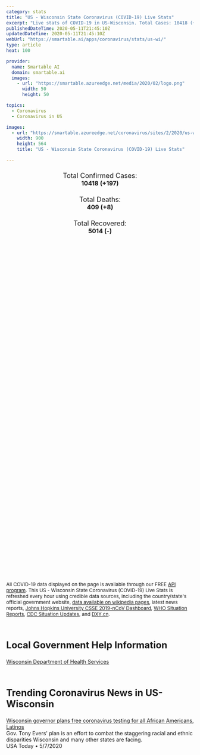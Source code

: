 ```yaml
---
category: stats
title: "US - Wisconsin State Coronavirus (COVID-19) Live Stats"
excerpt: "Live stats of COVID-19 in US-Wisconsin. Total Cases: 10418 (+197), Deaths: 409 (+8), Recoveries: 5014(-)."
publishedDateTime: 2020-05-11T21:45:10Z
updatedDateTime: 2020-05-11T21:45:10Z
webUrl: "https://smartable.ai/apps/coronavirus/stats/us-wi/"
type: article
heat: 100

provider:
  name: Smartable AI
  domain: smartable.ai
  images:
    - url: "https://smartable.azureedge.net/media/2020/02/logo.png"
      width: 50
      height: 50

topics:
  - Coronavirus
  - Coronavirus in US

images:
  - url: "https://smartable.azureedge.net/coronavirus/sites/2/2020/us-wi.jpg"
    width: 900
    height: 564
    title: "US - Wisconsin State Coronavirus (COVID-19) Live Stats"

---
```

<div class="total-stats" style="text-align: center;">
    <h3>
	    <div style="font-size: 18px; font-weight: 400;">Total Confirmed Cases:</div>
	    10418 (<span class='red'>+197</span>)
    </h3>
    <h3>
	    <div style="font-size: 18px; font-weight: 400;">Total Deaths:</div>
	    409 (<span class='red'>+8</span>)
    </h3>
    <h3>
	    <div style="font-size: 18px; font-weight: 400;">Total Recovered:</div>
	    5014 (-)
    </h3>
</div>

<script type="text/javascript" src="https://www.gstatic.com/charts/loader.js"></script>

<div id="time_series_chart" style="width: 100%; height: 400px;"></div>
<script type="text/javascript">
  google.charts.load('current', {'packages':['corechart']});
  google.charts.setOnLoadCallback(drawChart);
  function drawChart() {
    var data = google.visualization.arrayToDataTable([
      ['Date', 'Total Cases', 'Total Deaths', 'Total Recovered'],
      ['1/22/2020', 0, 0, 0],['1/23/2020', 0, 0, 0],['1/24/2020', 0, 0, 0],['1/25/2020', 0, 0, 0],['1/26/2020', 0, 0, 0],['1/27/2020', 0, 0, 0],['1/28/2020', 0, 0, 0],['1/29/2020', 0, 0, 0],['1/30/2020', 0, 0, 0],['1/31/2020', 0, 0, 0],['2/1/2020', 0, 0, 0],['2/2/2020', 0, 0, 0],['2/3/2020', 0, 0, 0],['2/4/2020', 0, 0, 0],['2/5/2020', 0, 0, 0],['2/6/2020', 0, 0, 0],['2/7/2020', 0, 0, 0],['2/8/2020', 0, 0, 0],['2/9/2020', 0, 0, 0],['2/10/2020', 0, 0, 0],['2/11/2020', 0, 0, 0],['2/12/2020', 0, 0, 0],['2/13/2020', 0, 0, 0],['2/14/2020', 0, 0, 0],['2/15/2020', 0, 0, 0],['2/16/2020', 0, 0, 0],['2/17/2020', 0, 0, 0],['2/18/2020', 0, 0, 0],['2/19/2020', 0, 0, 0],['2/20/2020', 0, 0, 0],['2/21/2020', 0, 0, 0],['2/22/2020', 0, 0, 0],['2/23/2020', 0, 0, 0],['2/24/2020', 0, 0, 0],['2/25/2020', 0, 0, 0],['2/26/2020', 0, 0, 0],['2/27/2020', 0, 0, 0],['2/28/2020', 0, 0, 0],['2/29/2020', 0, 0, 0],['3/1/2020', 0, 0, 0],['3/2/2020', 0, 0, 0],['3/3/2020', 0, 0, 0],['3/4/2020', 0, 0, 0],['3/5/2020', 0, 0, 0],['3/6/2020', 0, 0, 0],['3/7/2020', 0, 0, 0],['3/8/2020', 0, 0, 0],['3/9/2020', 0, 0, 0],['3/10/2020', 3, 0, 0],['3/11/2020', 4, 0, 1],['3/12/2020', 8, 0, 1],['3/13/2020', 29, 0, 1],['3/14/2020', 37, 0, 1],['3/15/2020', 34, 0, 1],['3/16/2020', 48, 0, 1],['3/17/2020', 90, 0, 1],['3/18/2020', 114, 0, 1],['3/19/2020', 160, 2, 1],['3/20/2020', 219, 3, 1],['3/21/2020', 282, 4, 1],['3/22/2020', 383, 4, 1],['3/23/2020', 425, 5, 1],['3/24/2020', 481, 5, 1],['3/25/2020', 638, 7, 1],['3/26/2020', 728, 10, 1],['3/27/2020', 926, 14, 1],['3/28/2020', 1055, 17, 1],['3/29/2020', 1164, 18, 1],['3/30/2020', 1285, 24, 1],['3/31/2020', 1412, 25, 1],['4/1/2020', 1568, 28, 1],['4/2/2020', 1741, 38, 1],['4/3/2020', 1998, 51, 1],['4/4/2020', 2128, 60, 1],['4/5/2020', 2320, 75, 1],['4/6/2020', 2511, 85, 1],['4/7/2020', 2578, 93, 1],['4/8/2020', 2812, 103, 65],['4/9/2020', 2890, 111, 84],['4/10/2020', 3068, 128, 84],['4/11/2020', 3213, 137, 84],['4/12/2020', 3341, 144, 84],['4/13/2020', 3428, 155, 87],['4/14/2020', 3555, 170, 87],['4/15/2020', 3721, 183, 87],['4/16/2020', 3876, 197, 93],['4/17/2020', 4053, 206, 135],['4/18/2020', 4199, 212, 194],['4/19/2020', 4346, 220, 196],['4/20/2020', 4541, 234, 196],['4/21/2020', 4625, 244, 196],['4/22/2020', 4845, 248, 196],['4/23/2020', 5052, 258, 196],['4/24/2020', 5356, 263, 196],['4/25/2020', 5689, 267, 2313],['4/26/2020', 5913, 273, 2313],['4/27/2020', 6083, 282, 2313],['4/28/2020', 6291, 300, 2313],['4/29/2020', 6522, 308, 3210],['4/30/2020', 6854, 316, 3210],['5/1/2020', 7250, 322, 3210],['5/2/2020', 7661, 335, 3210],['5/3/2020', 7965, 340, 3723],['5/4/2020', 8237, 341, 3973],['5/5/2020', 8567, 354, 4131],['5/6/2020', 8902, 363, 4348],['5/7/2020', 9218, 375, 4348],['5/8/2020', 9593, 384, 4348],['5/9/2020', 9941, 398, 4348],['5/10/2020', 10221, 401, 5014],['5/11/2020', 10418, 409, 5014],
    ]);
    var options = {
      curveType: 'none',
      chartArea: {'width': '80%', 'height': '80%'},
      legend: { position: 'top' },
      lineWidth: 5,
      colors: ['#f60109', '#444444', '#81B71F']
    };
    var chart = new google.visualization.LineChart(document.getElementById('time_series_chart'));
    chart.draw(data, options);
  }
</script>

<div id="geo_chart" style="width: 100%; height: 500px;"></div>
<script type="text/javascript">
  google.charts.load('current', {
    'packages':['geochart'],
    'mapsApiKey': 'AIzaSyDk1HhVhLaveyKrUhhHZ5YwzIpEcbdal6U'
  });
  google.charts.setOnLoadCallback(drawRegionsMap);
  function drawRegionsMap() {
    var data = google.visualization.arrayToDataTable([
      ['LATITUDE', 'LONGITUDE', 'DESCRIPTION', 'Total Cases', 'Total Deaths'],
      [46.4354, -91.06, "Bayfield", 3, 1],[44.317, -88.0972, "Brown", 1897, 18],[43.9491, -88.0942, "Calumet", 40, 1],[45.1988, -91.5666, "Chippewa", 29, 0],[44.5605, -90.5905, "Clark", 24, 4],[43.3154, -89.5367, "Columbia", 32, 1],[43.0186, -89.5498, "Dane", 472, 23],[43.5271, -88.5615, "Dodge", 67, 1],[46.2409, -91.7995, "Douglas", 11, 0],[44.8893, -91.9084, "Dunn", 14, 0],[44.803, -91.4387, "Eau Claire", 54, 0],[43.8377, -88.3465, "Fond du Lac", 93, 3],[42.9793, -90.6491, "Grant", 68, 7],[42.6168, -89.3756, "Green", 33, 0],[42.8419, -90.3961, "Iowa", 10, 0],[46.4104, -90.2695, "Iron", 2, 1],[44.2981, -90.8419, "Jackson", 14, 1],[43.0165, -88.6999, "Jefferson", 50, 2],[43.6531, -90.2239, "Juneau", 21, 1],[42.5707, -88.1044, "Kenosha", 682, 15],[43.9075, -90.9165, "La Crosse", 33, 0],[44.9615, -89.6457, "Marathon", 24, 1],[45.0556, -87.7476, "Marinette", 16, 1],[43.7653, -89.4599, "Marquette", 3, 1],[42.937, -88.0018, "Milwaukee", 3952, 225],[43.8132, -90.5268, "Monroe", 14, 1],[45.8047, -89.1708, "Oneida", 7, 0],[44.4449, -88.5768, "Outagamie", 112, 2],[43.3847, -87.9439, "Ozaukee", 105, 9],[44.7509, -92.3814, "Pierce", 12, 0],[44.2607, -89.4087, "Portage", 7, 0],[42.8088, -88.215, "Racine", 704, 16],[43.1857, -90.2012, "Richland", 13, 2],[42.8386, -89.0698, "Rock", 354, 13],[43.4814, -89.7719, "Sauk", 71, 3],[43.6766, -87.9478, "Sheboygan", 66, 2],[44.9691, -92.4381, "St. Croix", 27, 0],[45.991, -89.5332, "Vilas", 4, 0],[42.8372, -88.734, "Walworth", 235, 10],[43.4204, -88.3443, "Washington", 117, 4],[43.1229, -88.3838, "Waukesha", 400, 23],[44.395, -88.7394, "Waupaca", 13, 1],[44.0391, -88.7378, "Winnebago", 98, 1],[44.6057, -89.8549, "Wood", 2, 0],[46.5986, -90.6618, "Ashland", 2, 0],[44.4214, -92.0044, "Buffalo", 6, 1],[45.0659, -87.133, "Door", 21, 3],[45.3006, -88.5146, "Oconto", 28, 0],[43.3516, -91.0935, "Crawford", 17, 0],[44.0253, -89.8861, "Adams", 4, 1],[44.9347, -88.7334, "Menominee", 2, 0],[44.3705, -91.3476, "Trempealeau", 5, 0],[45.5353, -92.0269, "Barron", 12, 0],[45.459, -91.2734, "Rusk", 4, 0],[44.1525, -87.9517, "Manitowoc", 19, 1],[45.0046, -89.0411, "Shawano", 22, 0],[45.8431, -88.6673, "Florence", 2, 0],[44.1788, -89.2442, "Waushara", 4, 0],[44.4607, -87.5133, "Kewaunee", 29, 1],[42.5801, -90.0235, "Lafayette", 13, 0],[45.7976, -91.3005, "Sawyer", 4, 0],[45.7159, -92.3965, "Polk", 5, 0],[45.5301, -90.5868, "Price", 1, 0],[43.9704, -88.9505, "Green Lake", 8, 0],[45.8445, -91.5502, "Washburn", 1, 0],[43.5576968, -90.8294002, "Vernon", 3, 0],[45.3743102, -89.7725799, "Lincoln", 1, 0],[45.6704497, -88.8375807, "Forest", 3, 0],
    ]);
    var options = {
      backgroundColor: {fill:'transparent',stroke:'#FFF' ,strokeWidth:0 }, 
      displayMode: 'markers',
      region: 'US-WI', 
      resolution: 'metros',
      colorAxis: {colors: ['#F27D81', '#f60109']},
      sizeAxis: {minSize:3,  maxSize:12},
    };
    var chart = new google.visualization.GeoChart(document.getElementById('geo_chart'));
    chart.draw(data, options);
  };
</script>

<div id="geo_table"></div>
<script type="text/javascript">
  google.charts.load('current', {'packages':['table']});
  google.charts.setOnLoadCallback(drawTable);
  function drawTable() {
    var data = new google.visualization.DataTable();
    data.addColumn('string', 'Location');
    data.addColumn('number', 'Total Cases');
    data.addColumn('number', 'New Cases');
    data.addColumn('number', 'Active Cases');
    data.addColumn('number', 'Total Deaths');
    data.addColumn('number', 'New Deaths');
    data.addColumn('number', 'Total Recovered');
    data.addRows([
      [{v:"Bayfield", f:"Bayfield"}, 3, 0, 2, 1, 0, 0],[{v:"Brown", f:"Brown"}, 1897, 0, 1879, 18, 0, 0],[{v:"Calumet", f:"Calumet"}, 40, 0, 39, 1, 0, 0],[{v:"Chippewa", f:"Chippewa"}, 29, 0, 29, 0, 0, 0],[{v:"Clark", f:"Clark"}, 24, 0, 20, 4, 0, 0],[{v:"Columbia", f:"Columbia"}, 32, 0, 31, 1, 0, 0],[{v:"Dane", f:"Dane"}, 472, 0, 448, 23, 0, 1],[{v:"Dodge", f:"Dodge"}, 67, 0, 66, 1, 0, 0],[{v:"Douglas", f:"Douglas"}, 11, 0, 11, 0, 0, 0],[{v:"Dunn", f:"Dunn"}, 14, 0, 14, 0, 0, 0],[{v:"Eau Claire", f:"Eau Claire"}, 54, 0, 54, 0, 0, 0],[{v:"Fond du Lac", f:"Fond du Lac"}, 93, 0, 90, 3, 0, 0],[{v:"Grant", f:"Grant"}, 68, 0, 61, 7, 0, 0],[{v:"Green", f:"Green"}, 33, 0, 33, 0, 0, 0],[{v:"Iowa", f:"Iowa"}, 10, 0, 10, 0, 0, 0],[{v:"Iron", f:"Iron"}, 2, 0, 1, 1, 0, 0],[{v:"Jackson", f:"Jackson"}, 14, 0, 13, 1, 0, 0],[{v:"Jefferson", f:"Jefferson"}, 50, 0, 48, 2, 0, 0],[{v:"Juneau", f:"Juneau"}, 21, 0, 20, 1, 0, 0],[{v:"Kenosha", f:"Kenosha"}, 682, 0, 667, 15, 0, 0],[{v:"La Crosse", f:"La Crosse"}, 33, 0, 10, 0, 0, 23],[{v:"Marathon", f:"Marathon"}, 24, 0, 23, 1, 0, 0],[{v:"Marinette", f:"Marinette"}, 16, 0, 15, 1, 0, 0],[{v:"Marquette", f:"Marquette"}, 3, 0, 2, 1, 0, 0],[{v:"Milwaukee", f:"Milwaukee"}, 3952, 0, 3727, 225, 0, 0],[{v:"Monroe", f:"Monroe"}, 14, 0, 6, 1, 0, 7],[{v:"Oneida", f:"Oneida"}, 7, 0, 7, 0, 0, 0],[{v:"Outagamie", f:"Outagamie"}, 112, 0, 110, 2, 0, 0],[{v:"Ozaukee", f:"Ozaukee"}, 105, 0, 96, 9, 0, 0],[{v:"Pierce", f:"Pierce"}, 12, 0, 12, 0, 0, 0],[{v:"Portage", f:"Portage"}, 7, 0, 7, 0, 0, 0],[{v:"Racine", f:"Racine"}, 704, 0, 688, 16, 0, 0],[{v:"Richland", f:"Richland"}, 13, 0, 11, 2, 0, 0],[{v:"Rock", f:"Rock"}, 354, 0, 341, 13, 0, 0],[{v:"Sauk", f:"Sauk"}, 71, 0, 68, 3, 0, 0],[{v:"Sheboygan", f:"Sheboygan"}, 66, 0, 37, 2, 0, 27],[{v:"St. Croix", f:"St. Croix"}, 27, 0, 27, 0, 0, 0],[{v:"Vilas", f:"Vilas"}, 4, 0, 4, 0, 0, 0],[{v:"Walworth", f:"Walworth"}, 235, 0, 207, 10, 0, 18],[{v:"Washington", f:"Washington"}, 117, 0, 113, 4, 0, 0],[{v:"Waukesha", f:"Waukesha"}, 400, 0, 257, 23, 0, 120],[{v:"Waupaca", f:"Waupaca"}, 13, 0, 12, 1, 0, 0],[{v:"Winnebago", f:"Winnebago"}, 98, 0, 97, 1, 0, 0],[{v:"Wood", f:"Wood"}, 2, 0, 2, 0, 0, 0],[{v:"Ashland", f:"Ashland"}, 2, 0, 2, 0, 0, 0],[{v:"Buffalo", f:"Buffalo"}, 6, 0, 5, 1, 0, 0],[{v:"Door", f:"Door"}, 21, 0, 18, 3, 0, 0],[{v:"Oconto", f:"Oconto"}, 28, 0, 28, 0, 0, 0],[{v:"Crawford", f:"Crawford"}, 17, 0, 17, 0, 0, 0],[{v:"Adams", f:"Adams"}, 4, 0, 3, 1, 0, 0],[{v:"Menominee", f:"Menominee"}, 2, 0, 2, 0, 0, 0],[{v:"Trempealeau", f:"Trempealeau"}, 5, 0, 5, 0, 0, 0],[{v:"Barron", f:"Barron"}, 12, 0, 12, 0, 0, 0],[{v:"Rusk", f:"Rusk"}, 4, 0, 4, 0, 0, 0],[{v:"Manitowoc", f:"Manitowoc"}, 19, 0, 18, 1, 0, 0],[{v:"Shawano", f:"Shawano"}, 22, 0, 22, 0, 0, 0],[{v:"Florence", f:"Florence"}, 2, 0, 2, 0, 0, 0],[{v:"Waushara", f:"Waushara"}, 4, 0, 4, 0, 0, 0],[{v:"Kewaunee", f:"Kewaunee"}, 29, 0, 28, 1, 0, 0],[{v:"Lafayette", f:"Lafayette"}, 13, 0, 13, 0, 0, 0],[{v:"Sawyer", f:"Sawyer"}, 4, 0, 4, 0, 0, 0],[{v:"Polk", f:"Polk"}, 5, 0, 5, 0, 0, 0],[{v:"Price", f:"Price"}, 1, 0, 1, 0, 0, 0],[{v:"Green Lake", f:"Green Lake"}, 8, 0, 8, 0, 0, 0],[{v:"Washburn", f:"Washburn"}, 1, 0, 1, 0, 0, 0],[{v:"Vernon", f:"Vernon"}, 3, 0, 3, 0, 0, 0],[{v:"Lincoln", f:"Lincoln"}, 1, 0, 1, 0, 0, 0],[{v:"Forest", f:"Forest"}, 3, 0, 3, 0, 0, 0],
    ]);
    data.setProperty(0, 0, 'style', 'min-width:100px');
    var table = new google.visualization.Table(document.getElementById('geo_table'));
    table.draw(data, {allowHtml: true, sortColumn: 2, sortAscending: false, width: '660px', height: '100%'});
  }
</script>

<span style="font-size: 13px">All COVID-19 data displayed on the page is available through our FREE <a href="https://developer.smartable.ai">API program</a>. This US - Wisconsin State Coronavirus (COVID-19) Live Stats is refreshed every hour using credible data sources, including the country/state's official government website, <a href="https://en.wikipedia.org/wiki/2019%E2%80%9320_coronavirus_pandemic" target="_blank">data available on wikipedia pages</a>, latest news reports, <a href="https://systems.jhu.edu/research/public-health/ncov/" target="_blank">Johns Hopkins University CSSE 2019-nCoV Dashboard</a>, <a href="https://www.who.int/emergencies/diseases/novel-coronavirus-2019/situation-reports" target="_blank">WHO Situation Reports</a>, <a href="https://www.cdc.gov/coronavirus/2019-ncov/index.html" target="_blank">CDC Situation Updates</a>, and <a href="https://ncov.dxy.cn/ncovh5/view/pneumonia" target="_blank">DXY.cn</a>.</span>

<h2 id="news" class="center" style="margin-top: 60px; font-size: 25px;">Local Government Help Information</h2>
<div class="info center">
<a href="https://www.dhs.wisconsin.gov/disease/covid-19.htm" target="_blank">Wisconsin Department of Health Services</a>
</div>
<h2 id="news" class="center" style="margin-top: 60px; font-size: 25px;">Trending Coronavirus News in US-Wisconsin</h2>
<div class="row">
<div class="col-md-6 col-sm-12">
  <div class="content-card">
	<a href="https://www.usatoday.com/story/news/politics/2020/05/07/coronavirus-wisconsin-plans-free-testing-minority-communities/3092830001/"><div class="card-image" style="background-image: url(https://www.gannett-cdn.com/presto/2020/04/27/PMJS/dc6b6efb-10a0-43be-9a07-37c59820ed62-Corona_TEST_00708.JPG?auto=webp&crop=3899,2194,x0,y0&format=pjpg&width=1200)"></div></a>
	<div class="content">
		<div class="card-title"><a href="https://www.usatoday.com/story/news/politics/2020/05/07/coronavirus-wisconsin-plans-free-testing-minority-communities/3092830001/">Wisconsin governor plans free coronavirus testing for all African Americans, Latinos</a></div>
		<div class="card-excerpt">Gov. Tony Evers' plan is an effort to combat the staggering racial and ethnic disparities Wisconsin and many other states are facing.</div>
		<div class="card-meta">
			<span class="card-provider">USA Today</span> • <span class="card-date">5/7/2020</span>
		</div>
	</div>
  </div>
</div>

</div>

